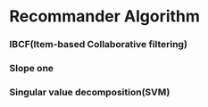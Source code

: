 # Recommander Algorithm
### IBCF(Item-based Collaborative filtering)
### Slope one
### Singular value decomposition(SVM)
